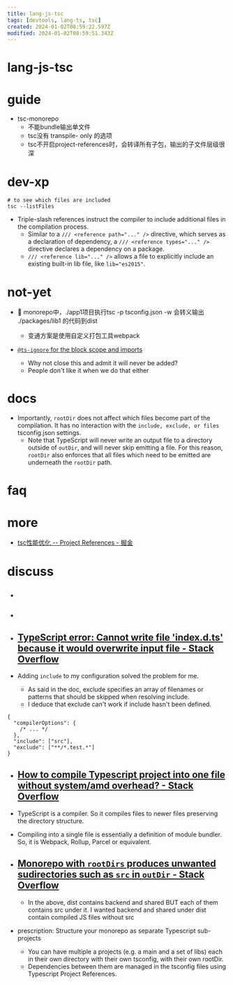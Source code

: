 ```yaml
---
title: lang-js-tsc
tags: [devtools, lang-ts, tsc]
created: 2024-01-02T08:59:22.597Z
modified: 2024-01-02T08:59:51.343Z
---
```


# lang-js-tsc

# guide

- tsc-monorepo
  - 不能bundle输出单文件
  - tsc没有 transpile- only 的选项
  - tsc不开启project-references时，会转译所有子包，输出的子文件层级很深
# dev-xp

```shell
# to see which files are included
tsc --listFiles

```

- Triple-slash references instruct the compiler to include additional files in the compilation process.
  - Similar to a `/// <reference path="..." />` directive, which serves as a declaration of dependency, a `/// <reference types="..." />` directive declares a dependency on a package.
  - `/// <reference lib="..." />` allows a file to explicitly include an existing built-in lib file, like `lib="es2015"`.
# not-yet
- 🐛 monorepo中，./app1项目执行tsc -p tsconfig.json -w 会转义输出 ./packages/lib1 的代码到dist
  - 变通方案是使用自定义打包工具webpack

- [`@ts-ignore` for the block scope and imports](https://github.com/Microsoft/TypeScript/issues/19573)
  - Why not close this and admit it will never be added?
  - People don't like it when we do that either
# docs
- Importantly,  `rootDir` does not affect which files become part of the compilation. It has no interaction with the `include, exclude, or files` tsconfig.json settings.
  - Note that TypeScript will never write an output file to a directory outside of `outDir`, and will never skip emitting a file. For this reason,  `rootDir` also enforces that all files which need to be emitted are underneath the `rootDir` path.
# faq

# more
- [tsc性能优化 -- Project References - 掘金](https://juejin.cn/post/7165429078470688781)
# discuss
- ## 

- ## 

- ## [TypeScript error: Cannot write file 'index.d.ts' because it would overwrite input file - Stack Overflow](https://stackoverflow.com/questions/37013665/typescript-error-cannot-write-file-index-d-ts-because-it-would-overwrite-inpu)
- Adding `include` to my configuration solved the problem for me.
  - As said in the doc, exclude specifies an array of filenames or patterns that should be skipped when resolving include.
  - I deduce that exclude can't work if include hasn't been defined.

```JS
{
  "compilerOptions": {
    /* ... */
  },
  "include": ["src"],
  "exclude": ["**/*.test.*"]
}
```

- ## [How to compile Typescript project into one file without system/amd overhead? - Stack Overflow](https://stackoverflow.com/questions/72738931/how-to-compile-typescript-project-into-one-file-without-system-amd-overhead)
- TypeScript is a compiler. So it compiles files to newer files preserving the directory structure.
- Compiling into a single file is essentially a definition of module bundler. So, it is Webpack, Rollup, Parcel or equivalent.

- ## [Monorepo with `rootDirs` produces unwanted sudirectories such as `src` in `outDir` - Stack Overflow](https://stackoverflow.com/questions/60896829/monorepo-with-rootdirs-produces-unwanted-sudirectories-such-as-src-in-outdi)
  - In the above, dist contains backend and shared BUT each of them contains src under it. I wanted backend and shared under dist contain compiled JS files without src
- prescription: Structure your monorepo as separate Typescript sub-projects
  - You can have multiple a projects (e.g. a main and a set of libs) each in their own directory with their own tsconfig, with their own rootDir. 
  - Dependencies between them are managed in the tsconfig files using Typescript Project References.
